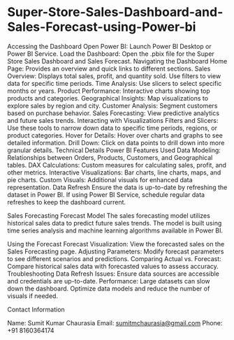 # Super-Store-Sales-Dashboard-and-Sales-Forecast-using-Power-bi

Accessing the Dashboard 
Open Power BI: Launch Power BI Desktop or Power BI Service.
Load the Dashboard: Open the .pbix file for the Super Store Sales Dashboard and Sales Forecast.
Navigating the Dashboard
Home Page: Provides an overview and quick links to different sections.
Sales Overview: Displays total sales, profit, and quantity sold. Use filters to view data for specific time periods.
Time Analysis: Use slicers to select specific months or years.
Product Performance: Interactive charts showing top products and categories.
Geographical Insights: Map visualizations to explore sales by region and city.
Customer Analysis: Segment customers based on purchase behavior.
Sales Forecasting: View predictive analytics and future sales trends.
Interacting with Visualizations
Filters and Slicers: Use these tools to narrow down data to specific time periods, regions, or product categories.
Hover for Details: Hover over charts and graphs to see detailed information.
Drill Down: Click on data points to drill down into more granular details.
Technical Details
Power BI Features Used
Data Modeling: Relationships between Orders, Products, Customers, and Geographical tables.
DAX Calculations: Custom measures for calculating sales, profit, and other metrics.
Interactive Visualizations: Bar charts, line charts, maps, and pie charts.
Custom Visuals: Additional visuals for enhanced data representation.
Data Refresh
Ensure the data is up-to-date by refreshing the dataset in Power BI. If using Power BI Service, schedule regular data refreshes to keep the dashboard current.

Sales Forecasting
Forecast Model
The sales forecasting model utilizes historical sales data to predict future sales trends. The model is built using time series analysis and machine learning algorithms available in Power BI.

Using the Forecast
Forecast Visualization: View the forecasted sales on the Sales Forecasting page.
Adjusting Parameters: Modify forecast parameters to see different scenarios and predictions.
Comparing Actual vs. Forecast: Compare historical sales data with forecasted values to assess accuracy.
Troubleshooting
Data Refresh Issues: Ensure data sources are accessible and credentials are up-to-date.
Performance: Large datasets can slow down the dashboard. Optimize data models and reduce the number of visuals if needed.

Contact Information

Name: Sumit Kumar Chaurasia
Email: sumitmchaurasia@gmail.com
Phone: +91 8160364174
